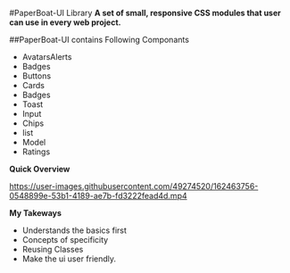 #PaperBoat-UI Library 
**A set of small, responsive CSS modules that user can use in every web project.**

##PaperBoat-UI contains Following Componants
- AvatarsAlerts
- Badges
- Buttons
- Cards
- Badges
- Toast
- Input
- Chips
- list
- Model
- Ratings

**Quick Overview**




https://user-images.githubusercontent.com/49274520/162463756-0548899e-53b1-4189-ae7b-fd3222fead4d.mp4

**My Takeways**
- Understands the basics first
- Concepts of specificity
- Reusing Classes
- Make the ui user friendly.
